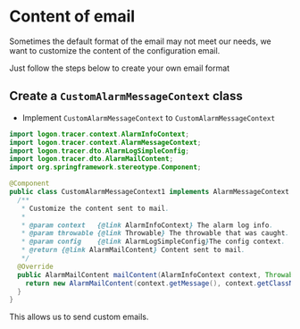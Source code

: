 # Content of email

Sometimes the default format of the email may not meet our needs, we want to customize the content of the configuration email.

Just follow the steps below to create your own email format

## Create a `CustomAlarmMessageContext` class

- Implement `CustomAlarmMessageContext` to `CustomAlarmMessageContext`

```java
import logon.tracer.context.AlarmInfoContext;
import logon.tracer.context.AlarmMessageContext;
import logon.tracer.dto.AlarmLogSimpleConfig;
import logon.tracer.dto.AlarmMailContent;
import org.springframework.stereotype.Component;

@Component
public class CustomAlarmMessageContext1 implements AlarmMessageContext {
  /**
   * Customize the content sent to mail.
   *
   * @param context   {@link AlarmInfoContext} The alarm log info.
   * @param throwable {@link Throwable} The throwable that was caught.
   * @param config    {@link AlarmLogSimpleConfig}The config context.
   * @return {@link AlarmMailContent} Content sent to mail.
   */
  @Override
  public AlarmMailContent mailContent(AlarmInfoContext context, Throwable throwable, AlarmLogSimpleConfig config) {
    return new AlarmMailContent(context.getMessage(), context.getClassName());
  }
}
```

This allows us to send custom emails.
